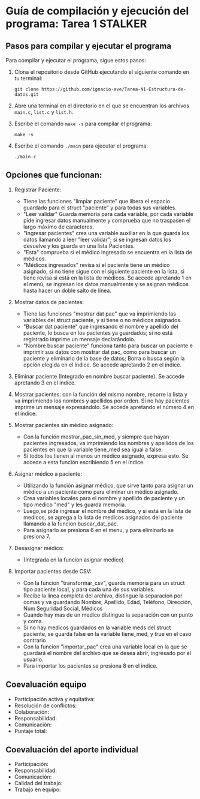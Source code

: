 # Guía de compilación y ejecución del programa: Tarea 1  STALKER



## Pasos para compilar y ejecutar el programa

Para compilar y ejecutar el programa, sigue estos pasos:

1. Clona el repositorio desde GitHub ejecutando el siguiente comando en tu terminal:
    ```
    git clone https://github.com/ignacio-ave/Tarea-N1-Estructura-de-datos.git
    ```
2. Abre una terminal en el directorio en el que se encuentran los archivos `main.c`, `list.c` y `list.h`.

3. Escribe el comando `make -s` para compilar el programa:
    ```
    make -s
    ```
4. Escribe el comando `./main` para ejecutar el programa:
    ```
    ./main.c
    ```


## Opciones que funcionan:

1. Registrar Paciente:
    - Tiene las funciones "limpiar paciente" que libera el espacio guardado para el struct "paciente" y para todas sus variables.
    - "Leer validar" Guarda memoria para cada variable, por cada variable pide ingresar datos manualmente y comprueba que no traspasen el largo máximo de caracteres.
    - "Ingresar pacientes" crea una variable auxiliar en la que guarda los datos llamando a leer "leer validar"; si se ingresan datos los devuelve y los guarda en una lista Pacientes.
    - "Esta" comprueba si el médico ingresado se encuentra en la lista de médicos.
    - "Médicos ingresados" revisa si el paciente tiene un médico asignado, si no tiene sigue con el siguiente paciente en la lista, si tiene revisa si está en la lista de médicos. Se accede apretando 1 en el menú, se ingresan los datos manualmente y se asignan médicos hasta hacer un doble salto de línea. 

2. Mostrar datos de pacientes:
    - Tiene las funciones "mostrar dat pac" que va imprimiendo las variables del struct paciente, y si tiene o no médicos asignados.
    - "Buscar dat paciente" que ingresando el nombre y apellido del paciente, lo busca en los pacientes ya guardados; si no está registrado imprime un mensaje declarándolo.
    - "Nombre buscar paciente" funciona tanto para buscar un paciente e imprimir sus datos con mostrar dat pac, como para buscar un paciente y eliminarlo de la base de datos; Borra o busca según la opción elegida en el índice. Se accede apretando 2 en el índice. 

3. Eliminar paciente (Integrado en nombre buscar paciente). Se accede apretando 3 en el índice.

4. Mostrar pacientes: con la función del mismo nombre, recorre la lista y va imprimiendo los nombres y apellidos por orden. Si no hay pacientes imprime un mensaje expresándolo. Se accede apretando el número 4 en el índice.

5. Mostrar pacientes sin médico asignado: 
    - Con la función mostrar_pac_sin_med, y siempre que hayan pacientes ingresados, va imprimiendo los nombres y apellidos de los pacientes en que la variable tiene_med sea igual a false. 
    - Si todos los tienen al menos un médico asignado, expresa esto. Se accede a esta función escribiendo 5 en el índice. 

6. Asignar médico a paciente: 
    - Utilizando la función asignar médico, que sirve tanto para asignar un médico a un paciente como para eliminar un médico asignado. 
    - Crea variables locales para el nombre y apellido de paciente y un tipo medico "med" y les guarda memoria. 
    - Luego,se pide ingresar el nombre del medico, y si está en la lista de medicos, se agrega a la lista de medicos asignados del paciente llamando a la funcion buscar_dat_pac.
    - Para asignarlo se presiona 6 en el menu, y para eliminarlo se presiona 7.

7. Desasignar médico:
    - (Integrada en la funcion asignar medico)
8. Importar pacientes desde CSV:
    - Con la funcion "transformar_csv", guarda memoria para un struct tipo paciente local, y para cada una de sus variables.
    - Recibe la linea completa del archivo, distingue la separacion por comas y va guardando Nombre, Apellido, Edad, Teléfono, Dirección, Num Seguridad Social, Médicos
    -  Cuando hay mas de un medico distingue la separación con un punto y coma.
    -  Si no hay medicos guardados en la variable meds del struct paciente, se guarda false en la variable tiene_med, y true en el caso contrario
    -  Con la funcion "importar_pac" crea una variable local en la que se guardará el nombre del archivo que se desea abrir, ingresado por el usuario.
    -  Para importar los pacientes se presiona 8 en el indice.


## Coevaluación equipo
- Participación activa y equitativa:
- Resolución de conflictos:
- Colaboración:
- Responsabilidad:
- Comunicación:
- Puntaje total:

## Coevaluación del aporte individual
- Participación:
- Responsabilidad:
- Comunicación:
- Calidad del trabajo:
- Trabajo en equipo:

